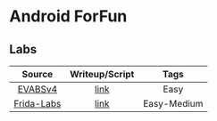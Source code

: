 # Android ForFun

## Labs

| Source                                                    | Writeup/Script                 | Tags                                  |
| :-------------------------------------------------------: | :----------------------------: | :-----------------------------------: |
| [EVABSv4](https://github.com/abhi-r3v0/EVABS)             | [link](./labs/EVABSv4/)        | Easy                                  |
| [Frida-Labs](https://github.com/DERE-ad2001/Frida-Labs)   | [link](./labs/Frida-Labs/)     | Easy-Medium                           |
